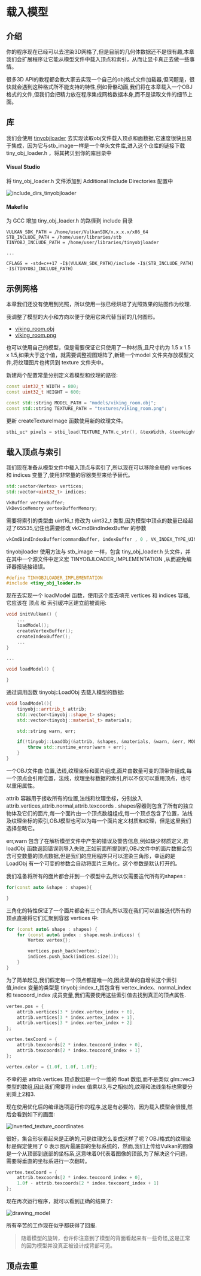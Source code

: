 # 载入模型

## 介绍

你的程序现在已经可以去渲染3D网格了,但是目前的几何体数据还不是很有趣,本章我们会扩展程序让它能从模型文件中载入顶点和索引，从而让显卡真正去做一些事情。

很多3D API的教程都会教大家去实现一个自己的obj格式文件加载器,但问题是，很快就会遇到这种格式所不能支持的特性,例如骨骼动画,我们将在本章载入一个OBJ格式的文件,但我们会把精力放在程序集成网格数据本身,而不是读取文件的细节上面。

## 库

我们会使用 [tinyobjloader](https://github.com/tinyobjloader/tinyobjloader) 去实现读取obj文件载入顶点和面数据,它速度很快且易于集成，因为它与stb_image一样是一个单头文件库,进入这个仓库的链接下载 tiny_obj_loader.h ，将其拷贝到你的库目录中

#### Visual Studio

将 tiny_obj_loader.h 文件添加到 Additional Include Directories 配置中

![include_dirs_tinyobjloader](imgs/include_dirs_tinyobjloader.png)

#### Makefile

为 GCC 增加 tiny_obj_loader.h 的路径到 include 目录

```shell
VULKAN_SDK_PATH = /home/user/VulkanSDK/x.x.x.x/x86_64
STB_INCLUDE_PATH = /home/user/libraries/stb
TINYOBJ_INCLUDE_PATH = /home/user/libraries/tinyobjloader

...

CFLAGS = -std=c++17 -I$(VULKAN_SDK_PATH)/include -I$(STB_INCLUDE_PATH) -I$(TINYOBJ_INCLUDE_PATH)
```

## 示例网格

本章我们还没有使用到光照，所以使用一张已经烘培了光照效果的贴图作为纹理.

我调整了模型的大小和方向以便于使用它来代替当前的几何图形。

- [viking_room.obj](https://vulkan-tutorial.com/resources/viking_room.obj)
- [viking_room.png](https://vulkan-tutorial.com/resources/viking_room.png)

也可以使用自己的模型，但是需要保证它只使用了一种材质,且尺寸约为 1.5 x 1.5 x 1.5,如果大于这个值，就需要调整视图矩阵了,新建一个model 文件夹存放模型文件,将纹理图片也拷贝到 texture 文件夹中。

新建两个配置常量分别定义着模型和纹理的路径:

```C++
const uint32_t WIDTH = 800;
const uint32_t HEIGHT = 600;

const std::string MODEL_PATH = "models/viking_room.obj";
const std::string TEXTURE_PATH = "textures/viking_room.png";
```

更新 createTextureImage 函数使用新的纹理文件。

```C++
stbi_uc* pixels = stbi_load(TEXTURE_PATH.c_str(), &texWidth, &texHeight, &texChannels, STBI_rgb_alpha);
```

## 载入顶点与索引

我们现在准备从模型文件中载入顶点与索引了,所以现在可以移除全局的 vertices 和 indices 变量了,使用非常量的容器类型来给予替代。

```C++
std::vector<Vertex> vertices;
std::vector<uint32_t> indices;

VkBuffer vertexBuffer;
VkDeviceMemory vertexBufferMemory;
```

需要将索引的类型由 uint16_t 修改为 uint32_t 类型,因为模型中顶点的数量已经超过了65535,记住也需要修改 vkCmdBindIndexBuffer 的参数

```C++
vkCmdBindIndexBuffer(commandBuffer, indexBuffer , 0 , VK_INDEX_TYPE_UINT32);
```

tinyobjloader 使用方法与 stb_image 一样，包含 tiny_obj_loader.h 头文件，并在其中一个源文件中定义宏 TINYOBJLOADER_IMPLEMENTATION ,从而避免编译器报链接错误。

```C++
#define TINYOBJLOADER_IMPLEMENTATION
#include <tiny_obj_loader.h>
```

现在去实现一个 loadModel 函数，使用这个库去填充 vertices 和 indices 容器,它应该在 顶点 和 索引缓冲区建立前被调用:

```C++
void initVulkan() {
    ...
    loadModel();
    createVertexBuffer();
    createIndexBuffer();
    ...
}

...

void loadModel() {

}
```

通过调用函数 tinyobj::LoadObj 去载入模型的数据:

```C++
void loadModel(){
    tinyobj::arrtrib_t attrib;
    std::vector<tinyobj::shape_t> shapes;
    std::vector<tinyobj::material_t> materials;

    std::string warn, err;

    if(!tinyobj::LoadObj(&attrib, &shapes, &materials, &warn, &err, MODEL_PATH.c_str())) {
        throw std::runtime_error(warn + err);
    }
}
```

一个OBJ文件由 位置,法线,纹理坐标和面片组成,面片由数量可变的顶带你组成,每一个顶点会引用位置，法线，纹理坐标数据的索引,所以不仅可以重用顶点，也可以重用属性。

attrib 容器用于接收所有的位置,法线和纹理坐标，分别放入 attrib.vertices,attrib.normal,attrib.texcoords . shapes容器则包含了所有的独立物体及它们的面片,每一个面片由一个顶点数组组成,每一个顶点包含了位置，法线及纹理坐标的索引,OBJ模型也可以为每一个面片定义材质和纹理，但是这里我们选择忽略它。

err,warn 包含了在解析模型文件中产生的错误及警告信息,例如缺少材质定义,若 loadObj 函数返回错误则导入失败,正如前面所提到的,OBJ文件中的面片数据会包含可变数量的顶点数据,但是我们的应用程序只可以渲染三角形，幸运的是 LoadObj 有一个可变的参数会自动将面片三角化，这个参数是默认打开的。

我们准备将所有的面片都合并到一个模型中去,所以仅需要迭代所有的shapes :

```C++
for(const auto &shape : shapes){

}
```

三角化的特性保证了一个面片都会有三个顶点,所以现在我们可以直接迭代所有的顶点直接将它们汇聚到容器 vertices 中:

```C++
for (const auto& shape : shapes) {
    for (const auto& index : shape.mesh.indices) {
        Vertex vertex{};

        vertices.push_back(vertex);
        indices.push_back(indices.size());
    }
}
```

为了简单起见,我们假定每一个顶点都是唯一的,因此简单的自增长这个索引值,index 变量的类型是 tinyobj::index_t,其包含有 vertex_index、normal_index 和 texcoord_index 成员变量,我们需要使用这些索引值去找到真正的顶点属性.

```C++
vertex.pos = {
    attrib.vertices[3 * index.vertex_index + 0],
    attrib.vertices[3 * index.vertex_index + 1],
    attrib.vertices[3 * index.vertex_index + 2]
};

vertex.texCoord = {
    attrib.texcoords[2 * index.texcoord_index + 0],
    attrib.texcoords[2 * index.texcoord_index + 1]
};

vertex.color = {1.0f, 1.0f, 1.0f};
```

不幸的是 attrib.vertices 顶点数组是一个一维的 float 数组,而不是类似 glm::vec3 类型的数组,因此我们需要将 index 值乘以3,与之相似的,纹理和法线坐标也需要分别乘上2和3.

现在使用优化后的编译选项运行你的程序,这是有必要的，因为载入模型会很慢,然后会看到如下的画面:

![inverted_texture_coordinates](imgs/inverted_texture_coordinates.png)

很好，集合形状看起来是正确的,可是纹理怎么变成这样了呢？OBJ格式的纹理坐标是假定使用了 0 表示图片最底部的坐标系统的，然而,我们上传给Vulkan的图像是一个从顶部到底部的坐标系,这意味着0代表着图像的顶部,为了解决这个问题，需要将垂直的坐标系进行一次翻转。

```C++
vertex.texCoord = {
    attrib.texcoords[2 * index.texcoord_index + 0],
    1.0f - attrib.texcoords[2 * index.texcoord_index + 1]
};
```

现在再次运行程序，就可以看到正确的结果了:

![drawing_model](imgs/drawing_model.png)

所有辛苦的工作现在似乎都获得了回报.

> 随着模型的旋转，也许你注意到了模型的背面看起来有一些奇怪,这是正常的因为模型并没真正被设计成背部可见。

## 顶点去重
